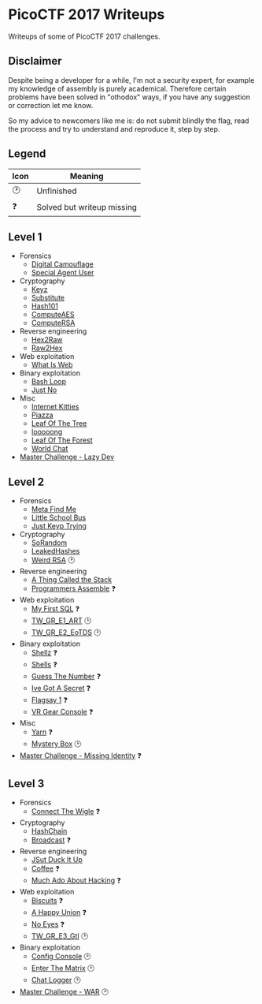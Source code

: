 # PicoCTF 2017 Writeups

Writeups of some of PicoCTF 2017 challenges.

## Disclaimer

Despite being a developer for a while, I'm not a security expert, for example my knowledge of assembly is purely academical. Therefore certain problems have been solved in "othodox" ways, if you have any suggestion or correction let me know.

So my advice to newcomers like me is: do not submit blindly the flag, read the process and try to understand and reproduce it, step by step.

## Legend

| Icon | Meaning |
| --- | --- |
| 🕑 | Unfinished |
| ❓ | Solved but writeup missing |

## Level 1

* Forensics
    * [Digital Camouflage](./level-1/forensics/digital-camouflage)
    * [Special Agent User](./level-1/forensics/special-agent-user)
* Cryptography
    * [Keyz](./level-1/cryptography/keyz)
    * [Substitute](./level-1/cryptography/substitute)
    * [Hash101](./level-1/cryptography/hash101)
    * [ComputeAES](./level-1/cryptography/computeaes)
    * [ComputeRSA](./level-1/cryptography/computersa)
* Reverse engineering
    * [Hex2Raw](./level-1/reverse-engineering/hex2raw)
    * [Raw2Hex](./level-1/reverse-engineering/raw2hex)
* Web exploitation
    * [What Is Web](./level-1/web-exploitation/what-is-web)
* Binary exploitation
    * [Bash Loop](./level-1/binary-exploitation/bash-loop)
    * [Just No](./level-1/binary-exploitation/just-no)
* Misc
    * [Internet Kitties](./level-1/misc/internet-kitties)
    * [Piazza](./level-1/misc/piazza)
    * [Leaf Of The Tree](./level-1/misc/leaf-of-the-tree)
    * [looooong](./level-1/misc/looooong)
    * [Leaf Of The Forest](./level-1/misc/leaf-of-the-forest)
    * [World Chat](./level-1/misc/world-chat)
* [Master Challenge - Lazy Dev](./level-1/master-challenge)

## Level 2

* Forensics
    * [Meta Find Me](./level-2/forensics/meta-find-me)
    * [Little School Bus](./level-2/forensics/little-school-bus)
    * [Just Keyp Trying](./level-2/forensics/just-keyp-trying)
* Cryptography
    * [SoRandom](./level-2/cryptography/sorandom)
    * [LeakedHashes](./level-2/cryptography/leaked-hashes)
    * [Weird RSA](./level-2/cryptography/weird-rsa) 🕑
* Reverse engineering
    * [A Thing Called the Stack](./level-2/a-thing-called-stack)
    * [Programmers Assemble](./level-2/programmers-assemble) ❓
* Web exploitation
    * [My First SQL](./level-2/web-exploitation) ❓
    * [TW_GR_E1_ART](./level-2/tw_gr_e1_art) 🕑
    * [TW_GR_E2_EoTDS](./level-2/tw_gr_e2_eotds) 🕑
* Binary exploitation
    * [Shellz](./level-2/shellz) ❓
    * [Shells](./level-2/shells) ❓
    * [Guess The Number](./level-2/guess-the-number) ❓
    * [Ive Got A Secret](./level-2/ive-got-a-secret) ❓
    * [Flagsay 1](./level-2/flagsay-1) ❓
    * [VR Gear Console](./level-2/vr-gear-console) ❓
* Misc
    * [Yarn](./level-2/yarn) ❓
    * [Mystery Box](./level-2/mistery-box) 🕑
* [Master Challenge - Missing Identity](./level-2/master-challenge) ❓

## Level 3

* Forensics
    * [Connect The Wigle](./level-3/forensics/connect-the-wigle) ❓
* Cryptography
    * [HashChain](./level-3/cryptography/hashchain)
    * [Broadcast](./level-3/cryptography/broadcast) ❓
* Reverse engineering
    * [JSut Duck It Up](./level-3/reverse-engineering/jsut-duck-it-up)
    * [Coffee](./level-3/reverse-engineering/coffee) ❓
    * [Much Ado About Hacking](./level-3/reverse-engineering/much-ado-about-hacking) ❓
* Web exploitation
    * [Biscuits](./level-3/reverse-engineering/biscuits) ❓
    * [A Happy Union](./level-3/reverse-engineering/a-happy-union) ❓
    * [No Eyes](./level-3/reverse-engineering/no-eyes) ❓
    * [TW_GR_E3_GtI](./level-3/reverse-engineering/tw_gr_e3_gti) 🕑
* Binary exploitation
    * [Config Console](./level-3/binary-exploitation/config-console) 🕑
    * [Enter The Matrix](./level-3/binary-exploitation/enter-the-matrix) 🕑
    * [Chat Logger](./level-3/binary-exploitation/chat-logger) 🕑
* [Master Challenge - WAR](./level-3/master-challenge) 🕑
    